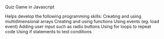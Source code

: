 Quiz Game in Javascript



Helps develop the following programming skills:
Creating and using multidimensional arrays
Creating and using functions
Using events (eg. load event)
Adding user input such as radio buttons
Using for loops to repeat code
Using if statements to test conditions
